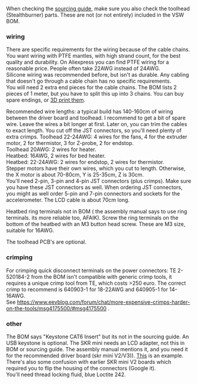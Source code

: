 When checking the [sourcing guide](https://vorondesign.com/sourcing_guide), make sure you also check the toolhead (Stealthburner) parts. These are not (or not entirely) included in the VSW BOM.  

### wiring
There are specific requirements for the wiring because of the cable chains. You want wiring with PTFE mantles, with high strand count, for the best quality and durability.
On Aliexpress you can find PTFE wiring for a reasonable price. People often take 22AWG instead of 24AWG.  
Silicone wiring was recommended before, but isn't as durable. Any cabling that doesn't go through a cable chain has no specific requirements.  
You will need 2 extra end pieces for the cable chains. The BOM lists 2 pieces of 1 meter, but you have to split this up into 3 chains. You can buy spare endings, or [3D print them](https://www.thingiverse.com/thing:4894472).
  
Recommended wire lengths: a typical build has 140-160cm of wiring between the driver board and toolhead. I recommend to get a bit of spare wire. Leave the wires a bit longer at first. Later on, you can trim the cables to exact length. You cut off the JST connectors, so you'll need plenty of extra crimps.
Toolhead 22-24AWG: 4 wires for the fans, 4 for the extruder motor, 2 for thermistor, 3 for Z-probe, 2 for endstop.  
Toolhead 20AWG: 2 wires for heater.  
Heatbed: 16AWG, 2 wires for bed heater.  
Heatbed: 22-24AWG: 2 wires for endstop, 2 wires for thermistor.  
Stepper motors have their own wires, which you cut to length. Otherwise, the X motor is about 70-80cm, Y is 25-35cm, Z is 30cm.  
You'll need 2-pin, 3-pin and 4-pin JST connectors (plus crimps). Make sure you have these JST connectors as well. When ordering JST connectors, you might as well order 5-pin and 7-pin connectors and sockets for the accelerometer.
The LCD cable is about 70cm long.

Heatbed ring terminals not in BOM ( the assembly manual says to use ring terminals. its more reliable too, AFAIK). Screw the ring terminals on the bottom of the heatbed with an M3 button head screw. These are M3 size, suitable for 16AWG.

The toolhead PCB's are optional. 

### crimping
For crimping quick disconnect terminals on the power connectors: TE 2-520184-2 from the BOM isn't compatible with generic crimp tools, it requires a unique crimp tool from TE, which costs >250 euro. The correct crimp to recommend is 640903-1 for 18-22AWG and 640905-1 for 14-16AWG.  
See https://www.eevblog.com/forum/chat/more-expensive-crimps-harder-on-the-tools/msg4175500/#msg4175500 .

### other
The BOM says "Keystone CAT6 Insert" but its not in the sourcing guide. An USB keystone is optional.
The SKR mini needs an LCD adapter, not this in BOM or sourcing guide. The assembly manual mentions it, and you need it for the recommended driver board (skr mini V2/V3)). [This](https://lab4450.com/product/skr-mini-e3-screen-adaptor/) is an example. There's also some confusion with earlier SKR mini V2 boards which required you to flip the housing of the connectors (Google it).  
You'll need thread locking fluid, blue Loctite 242.
